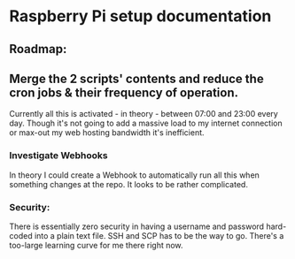 # Raspberry Pi setup documentation

## Roadmap:

## Merge the 2 scripts' contents and reduce the cron jobs & their frequency of operation.

Currently all this is activated - in theory - between 07:00 and 23:00 every day. Though it's not going to add a massive load to my internet connection or max-out my web hosting bandwidth it's inefficient.

### Investigate Webhooks

In theory I could create a Webhook to automatically run all this when something changes at the repo.  It looks to be rather complicated.

### Security:

There is essentially zero security in having a username and password hard-coded into a plain text file.  SSH and SCP has to be the way to go.  There's a too-large learning curve for me there right now.
